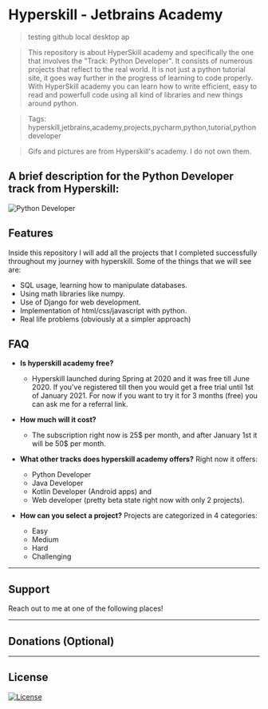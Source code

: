 # Hyperskill - Jetbrains Academy

> testing github local desktop ap

> This repository is about HyperSkill academy and specifically the one that involves the "Track: Python Developer". It consists of numerous projects that reflect to the real world. It is not just a python tutorial site, it goes way further in the progress of learning to code properly. With HyperSkill academy you can learn how to write efficient, easy to read and powerfull code using all kind of libraries and new things around python.

> Tags: hyperskill,jetbrains,academy,projects,pycharm,python,tutorial,python developer

> Gifs and pictures are from Hyperskill's academy. I do not own them.

## A brief description for the Python Developer track from Hyperskill:

![Python Developer](https://snipboard.io/JOwohg.jpg)

## Features

Inside this repository I will add all the projects that I completed successfully throughout my journey with hyperskill. Some of the things that we will see are:
- SQL usage, learning how to manipulate databases.
- Using math libraries like numpy.
- Use of Django for web development.
- Implementation of html/css/javascript with python.
- Real life problems (obviously at a simpler approach) 

## FAQ

- **Is hyperskill academy free?**
    - Hyperskill launched during Spring at 2020 and it was free till June 2020. If you've registered till then you would get a free trial until 1st of January 2021. For now if you want to try it for 3 months (free) you can ask me for a referral link.
    
- **How much will it cost?**
    - The subscription right now is 25$ per month, and after January 1st it will be 50$ per month.

- **What other tracks does hyperskill academy offers?**
    Right now it offers:
    - Python Developer
    - Java Developer
    - Kotlin Developer (Android apps) and
    - Web developer (pretty beta state right now with only 2 projects).
    
- **How can you select a project?**
    Projects are categorized in 4 categories:
    - Easy
    - Medium
    - Hard
    - Challenging
---

## Support


Reach out to me at one of the following places!


---

## Donations (Optional)




---

## License

[![License](http://img.shields.io/:license-mit-blue.svg?style=flat-square)](http://badges.mit-license.org)


